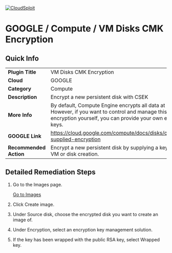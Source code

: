 [![CloudSploit](https://cloudsploit.com/img/logo-new-big-text-100.png "CloudSploit")](https://cloudsploit.com)

# GOOGLE / Compute / VM Disks CMK Encryption

## Quick Info

| | |
|-|-|
| **Plugin Title** | VM Disks CMK Encryption |
| **Cloud** | GOOGLE |
| **Category** | Compute |
| **Description** | Encrypt a new persistent disk with CSEK |
| **More Info** | By default, Compute Engine encrypts all data at rest. However, if you want to control and manage this encryption yourself, you can provide your own encryption keys. |
| **GOOGLE Link** | https://cloud.google.com/compute/docs/disks/customer-supplied-encryption |
| **Recommended Action** | Encrypt a new persistent disk by supplying a key during VM or disk creation.  |

## Detailed Remediation Steps
1.  Go to the Images page.

    [Go to Images](https://console.cloud.google.com/compute/images)

2.  Click Create image.

3.  Under Source disk, choose the encrypted disk you want to create an image of.

4.  Under Encryption, select an encryption key management solution.

5.  If the key has been wrapped with the public RSA key, select Wrapped key.